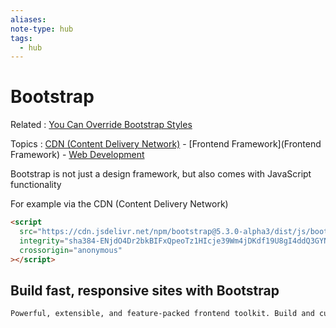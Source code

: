 ```yaml
---
aliases: 
note-type: hub
tags:
  - hub
---
```


# Bootstrap

Related : [You Can Override Bootstrap Styles](tutorials-and-guides/thenewboston-django-tutorial-for-beginners/You%20Can%20Override%20Bootstrap%20Styles.md)

Topics : [CDN (Content Delivery Network)](<4-hub-notes-🚉/CDN%20(Content%20Delivery%20Network).md> "Content Delivery Network") - [Frontend Framework](Frontend Framework) - [Web Development](Web%20Development.md)

Bootstrap is not just a design framework, but also comes with JavaScript functionality

For example via the CDN (Content Delivery Network)

```html
<script
  src="https://cdn.jsdelivr.net/npm/bootstrap@5.3.0-alpha3/dist/js/bootstrap.bundle.min.js"
  integrity="sha384-ENjdO4Dr2bkBIFxQpeoTz1HIcje39Wm4jDKdf19U8gI4ddQ3GYNS7NTKfAdVQSZe"
  crossorigin="anonymous"
></script>
```

## Build fast, responsive sites with Bootstrap

```txt
Powerful, extensible, and feature-packed frontend toolkit. Build and customize with Sass, utilize prebuilt grid system and components, and bring projects to life with powerful JavaScript plugins.
```
